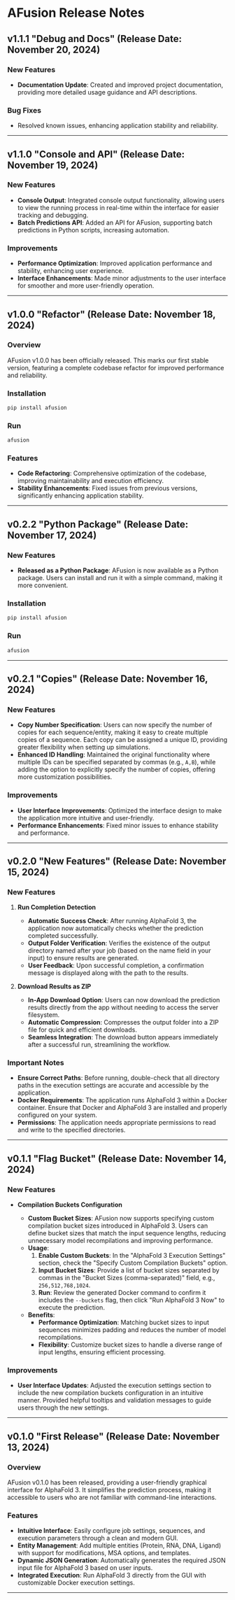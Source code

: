# AFusion Release Notes

## v1.1.1 "Debug and Docs" (Release Date: November 20, 2024)

### New Features

- **Documentation Update**: Created and improved project documentation, providing more detailed usage guidance and API descriptions.

### Bug Fixes

- Resolved known issues, enhancing application stability and reliability.

---

## v1.1.0 "Console and API" (Release Date: November 19, 2024)

### New Features

- **Console Output**: Integrated console output functionality, allowing users to view the running process in real-time within the interface for easier tracking and debugging.
- **Batch Predictions API**: Added an API for AFusion, supporting batch predictions in Python scripts, increasing automation.

### Improvements

- **Performance Optimization**: Improved application performance and stability, enhancing user experience.
- **Interface Enhancements**: Made minor adjustments to the user interface for smoother and more user-friendly operation.

---

## v1.0.0 "Refactor" (Release Date: November 18, 2024)

### Overview

AFusion v1.0.0 has been officially released. This marks our first stable version, featuring a complete codebase refactor for improved performance and reliability.

### Installation

```bash
pip install afusion
```

### Run

```bash
afusion
```

### Features

- **Code Refactoring**: Comprehensive optimization of the codebase, improving maintainability and execution efficiency.
- **Stability Enhancements**: Fixed issues from previous versions, significantly enhancing application stability.

---

## v0.2.2 "Python Package" (Release Date: November 17, 2024)

### New Features

- **Released as a Python Package**: AFusion is now available as a Python package. Users can install and run it with a simple command, making it more convenient.

### Installation

```bash
pip install afusion
```

### Run

```bash
afusion
```

---

## v0.2.1 "Copies" (Release Date: November 16, 2024)

### New Features

- **Copy Number Specification**: Users can now specify the number of copies for each sequence/entity, making it easy to create multiple copies of a sequence. Each copy can be assigned a unique ID, providing greater flexibility when setting up simulations.
- **Enhanced ID Handling**: Maintained the original functionality where multiple IDs can be specified separated by commas (e.g., `A,B`), while adding the option to explicitly specify the number of copies, offering more customization possibilities.

### Improvements

- **User Interface Improvements**: Optimized the interface design to make the application more intuitive and user-friendly.
- **Performance Enhancements**: Fixed minor issues to enhance stability and performance.

---

## v0.2.0 "New Features" (Release Date: November 15, 2024)

### New Features

1. **Run Completion Detection**

   - **Automatic Success Check**: After running AlphaFold 3, the application now automatically checks whether the prediction completed successfully.
   - **Output Folder Verification**: Verifies the existence of the output directory named after your job (based on the name field in your input) to ensure results are generated.
   - **User Feedback**: Upon successful completion, a confirmation message is displayed along with the path to the results.

2. **Download Results as ZIP**

   - **In-App Download Option**: Users can now download the prediction results directly from the app without needing to access the server filesystem.
   - **Automatic Compression**: Compresses the output folder into a ZIP file for quick and efficient downloads.
   - **Seamless Integration**: The download button appears immediately after a successful run, streamlining the workflow.

### Important Notes

- **Ensure Correct Paths**: Before running, double-check that all directory paths in the execution settings are accurate and accessible by the application.
- **Docker Requirements**: The application runs AlphaFold 3 within a Docker container. Ensure that Docker and AlphaFold 3 are installed and properly configured on your system.
- **Permissions**: The application needs appropriate permissions to read and write to the specified directories.

---

## v0.1.1 "Flag Bucket" (Release Date: November 14, 2024)

### New Features

- **Compilation Buckets Configuration**

  - **Custom Bucket Sizes**: AFusion now supports specifying custom compilation bucket sizes introduced in AlphaFold 3. Users can define bucket sizes that match the input sequence lengths, reducing unnecessary model recompilations and improving performance.
  - **Usage**:
    1. **Enable Custom Buckets**: In the "AlphaFold 3 Execution Settings" section, check the "Specify Custom Compilation Buckets" option.
    2. **Input Bucket Sizes**: Provide a list of bucket sizes separated by commas in the "Bucket Sizes (comma-separated)" field, e.g., `256,512,768,1024`.
    3. **Run**: Review the generated Docker command to confirm it includes the `--buckets` flag, then click "Run AlphaFold 3 Now" to execute the prediction.
  - **Benefits**:
    - **Performance Optimization**: Matching bucket sizes to input sequences minimizes padding and reduces the number of model recompilations.
    - **Flexibility**: Customize bucket sizes to handle a diverse range of input lengths, ensuring efficient processing.

### Improvements

- **User Interface Updates**: Adjusted the execution settings section to include the new compilation buckets configuration in an intuitive manner. Provided helpful tooltips and validation messages to guide users through the new settings.

---

## v0.1.0 "First Release" (Release Date: November 13, 2024)

### Overview

AFusion v0.1.0 has been released, providing a user-friendly graphical interface for AlphaFold 3. It simplifies the prediction process, making it accessible to users who are not familiar with command-line interactions.

### Features

- **Intuitive Interface**: Easily configure job settings, sequences, and execution parameters through a clean and modern GUI.
- **Entity Management**: Add multiple entities (Protein, RNA, DNA, Ligand) with support for modifications, MSA options, and templates.
- **Dynamic JSON Generation**: Automatically generates the required JSON input file for AlphaFold 3 based on user inputs.
- **Integrated Execution**: Run AlphaFold 3 directly from the GUI with customizable Docker execution settings.

---
